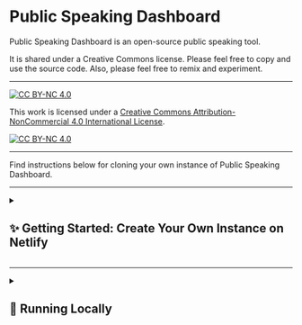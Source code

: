 # Public Speaking Dashboard
Public Speaking Dashboard is an open-source public speaking tool. 

It is shared under a Creative Commons license. Please feel free to copy and use the source code. Also, please feel free to remix and experiment. 

---
[![CC BY-NC 4.0][cc-by-nc-shield]][cc-by-nc]

This work is licensed under a
[Creative Commons Attribution-NonCommercial 4.0 International License][cc-by-nc].

[![CC BY-NC 4.0][cc-by-nc-image]][cc-by-nc]

[cc-by-nc]: https://creativecommons.org/licenses/by-nc/4.0/
[cc-by-nc-image]: https://licensebuttons.net/l/by-nc/4.0/88x31.png
[cc-by-nc-shield]: https://img.shields.io/badge/License-CC%20BY--NC%204.0-lightgrey.svg
---

Find instructions below for cloning your own instance of Public Speaking Dashboard. 

---
<details>
<summary><h2>✨ Getting Started: Create Your Own Instance on Netlify</h2></summary>

This guide will walk you through the steps for setting up your own instance of Public Speaking Dashboard on Netlify.

### 1. **Create a Mistral AI Account**

- **Create an account:** [Mistral AI](https://mistral.ai/)
- This will be the AI "back end" of your application.
- **Generate a Mistral AI API Key:** [Instructions](https://docs.mistral.ai/getting-started/quickstart/#account-setup) 
- Store this key in a safe place.
- **Important Note:** Mistral is a "pay as you go" service, meaning that everytime a user runs the app, it will result in a charge to your Mistral account. Share the link only with intended audiences. 

### 2. **(Optional) Create a DeepGram Account**

- **Create an account:** [DeepGram](https://deepgram.com/)
- This is for voice transcription on Android mobile devices (transcription will not work on Android without this service)
- **Generate a DeepGram API Key:** [Instructions](https://developers.deepgram.com/docs/create-additional-api-keys)
- Store this key in a safe place.
- **Important Note:** The way that Public Speaking Dashboard is configured, this API key is exposed to whoever has access to the the App when it is deployed on Netlify. The DeepGram service is free, but, even so, share the link only with intended audiences. 

### 3. **GitHub Account**

- **Create an account:** [GitHub](https://github.com/)
- This gives you access to the Public Speaking Dashboard source code.

### 4. **Fork the Repository**

- While logged into GitHub, navigate to the publicspeakingdashboard/psd repository.
- Click "Fork" to create your copy.

### 5. **Netlify Account**

- **Create an account:** [Netlify](https://www.netlify.com/)
- This will host your application.

### 6. **Deploy on Netlify**

1. Go to your GitHub dashboard.
2. Click "Add new site" and select "Import an existing project."
3. Choose "GitHub" and select your forked "/psd" repository.
4. Name your site and leave other settings as default.
5. Under "Add environment variables", add the following (use your actual keys):
VUE_APP_ROOT_API2=yourMistralAPIKeyCode
VUE_APP_ROOT_API3=yourDeepGramAPIKeyCode
6. Click "Deploy" and then go to "Site configuration".
7. In "Build & deploy", go to "Dependency management" and select "Node 16.x".
8. Save and go to "Deploys", then click "Clear cache and deploy site".
9. After a few minutes, your dashboard will be live at a URL like: yourreallygreatsite.netlify.app.

**🎉 Congratulations!** 

</details>

---


<details>
<summary><h2>🚀 Running Locally</h2></summary>

This app is built with Vue.js and requires Node.js 16.

1. **Create a `.env` File**

In the app's root directory, create a `.env` file with:
VUE_APP_ROOT_API2=yourMistralAPIKey
VUE_APP_ROOT_API3=yourDeepGramAPIKey
2. **Project Setup**
```npm install
3. **Development**
npm run serve
4. **Production**
npm run build
5. **Linting**
npm run lint

For configuration details: Vue CLI Configuration

</details>

# [Attribution Credits and Dependencies for Public Speaking Dashboard](https://raw.githubusercontent.com/PublicSpeakingDB/PSD/main/package-lock.json)
